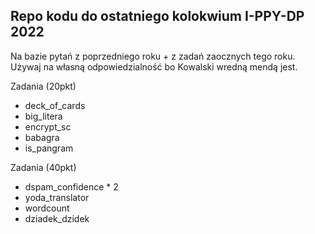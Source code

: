 ## Repo kodu do ostatniego kolokwium I-PPY-DP 2022

Na bazie pytań z poprzedniego roku + z zadań zaocznych tego roku. Używaj na własną odpowiedzialność bo Kowalski wredną mendą jest.

Zadania (20pkt)

-   deck_of_cards
-   big_litera
-   encrypt_sc
-   babagra
-   is_pangram

Zadania (40pkt)

-   dspam_confidence \* 2
-   yoda_translator
-   wordcount
-   dziadek_dzidek
